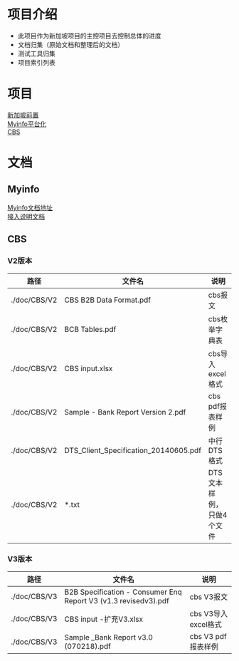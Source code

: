 # 项目介绍

- 此项目作为新加坡项目的主控项目去控制总体的进度
- 文档归集（原始文档和整理后的文档）
- 测试工具归集
- 项目索引列表

# 项目

[新加坡前置](https://github.com/ctzoo/data-pipeline)  
[Myinfo平台化](https://github.com/ctzoo/myinfo_server.git)  
[CBS](https://github.com/ctzoo/cbs_server.git)  

# 文档

## Myinfo
[Myinfo文档地址](https://myinfo-api.app.gov.sg/dev/landing)  
[接入说明文档](https://github.com/ctzoo/myinfo_server/blob/master/README.md)  

## CBS
### V2版本
| 路径         | 文件名                                | 说明                     |
| ------------ | ------------------------------------- | ------------------------ |
| ./doc/CBS/V2 | CBS B2B Data Format.pdf               | cbs报文                  |
| ./doc/CBS/V2 | BCB Tables.pdf                        | cbs枚举字典表            |
| ./doc/CBS/V2 | CBS input.xlsx                        | cbs导入excel格式         |
| ./doc/CBS/V2 | Sample - Bank Report Version 2.pdf    | cbs pdf报表样例          |
| ./doc/CBS/V2 | DTS_Client_Specification_20140605.pdf | 中行DTS格式              |
| ./doc/CBS/V2 | *.txt                                 | DTS文本样例，只做4个文件 |

### V3版本  
| 路径         | 文件名                                                       | 说明                |
| ------------ | ------------------------------------------------------------ | ------------------- |
| ./doc/CBS/V3 | B2B Specification - Consumer Enq Report V3 (v1.3 revisedv3).pdf | cbs V3报文          |
| ./doc/CBS/V3 | CBS input -扩充V3.xlsx                                       | cbs V3导入excel格式 |
| ./doc/CBS/V3 | Sample _Bank Report v3.0 (070218).pdf                        | cbs V3 pdf报表样例  |